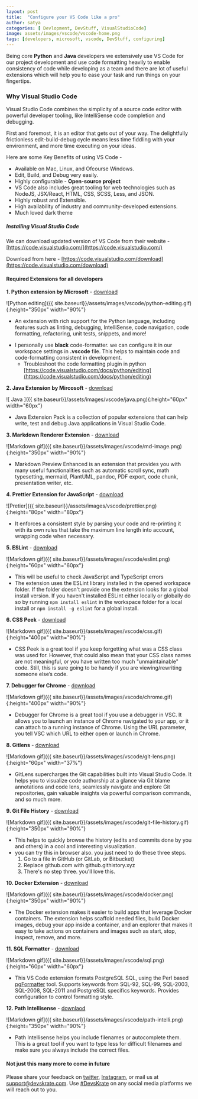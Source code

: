```yaml
---
layout: post
title:  "Configure your VS Code like a pro"
author: satya
categories: [ Devlopment, DevStuff, VisualStudioCode]
image: assets/images/vscode/vscode-home.png
tags: [developers, microsoft, vscode, DevStuff, configuring]
---
```


Being core **Python** and **Java** developers we extensively use VS Code for our project development and use code formatting heavily to enable consistency of code while developing as a team and there are lot of useful extensions which will help you to ease your task and run things on your fingertips.  

### Why Visual Studio Code 
Visual Studio Code combines the simplicity of a source code editor with powerful developer tooling, like IntelliSense code completion and debugging.

First and foremost, it is an editor that gets out of your way. The delightfully frictionless edit-build-debug cycle means less time fiddling with your environment, and more time executing on your ideas.

Here are some Key Benefits of using VS Code - 
* Available on Mac, Linux, and Ofcourse Windows.
* Edit, Build, and Debug very easily.
* Highly configurable - **Open-source project** 
* VS Code also includes great tooling for web technologies such as NodeJS, JSX/React, HTML, CSS, SCSS, Less, and JSON.
* Highly robust and Extensible.
* High availability of industry and community-developed extensions.
* Much loved dark theme

##### Installing Visual Studio Code
We can download updated version of VS Code from their website - [https://code.visualstudio.com/](https://code.visualstudio.com/)

Download from here  - [https://code.visualstudio.com/download](https://code.visualstudio.com/download)

#### Required Extensions for all developers
**1. Python extension by Microsoft** - [download](https://marketplace.visualstudio.com/items?itemName=ms-python.python)

![Python editing]({{ site.baseurl}}/assets/images/vscode/python-editing.gif){:height="350px" width="90%"}
- An extension with rich support for the Python language, including features such as linting, debugging, IntelliSense, code navigation, code formatting, refactoring, unit tests, snippets, and more!
* I personally use **black** code-formatter. we can configure it in our workspace settings in **.vscode** file. This helps to maintain code and code-formatting consistent in development.
    -    Troubleshoot the code formatting plugin in python
         [https://code.visualstudio.com/docs/python/editing](https://code.visualstudio.com/docs/python/editing)
         
**2. Java Extension by Mircosoft** - [download](https://marketplace.visualstudio.com/items?itemName=vscjava.vscode-java-pack)

![ Java ]({{ site.baseurl}}/assets/images/vscode/java.png){:height="60px" width="60px"}
+ Java Extension Pack is a collection of popular extensions that can help write, test and debug Java applications in Visual Studio Code.

**3. Markdown Renderer Extension** - [download](https://marketplace.visualstudio.com/items?itemName=shd101wyy.markdown-preview-enhanced)

![Markdown gif]({{ site.baseurl}}/assets/images/vscode/md-image.png){:height="350px" width="90%"}
+ Markdown Preview Enhanced is an extension that provides you with many useful functionalities such as automatic scroll sync, math typesetting, mermaid, PlantUML, pandoc, PDF export, code chunk, presentation writer, etc.

**4. Prettier Extension for JavaScript** - [download](https://marketplace.visualstudio.com/items?itemName=esbenp.prettier-vscode)

![Pretier]({{ site.baseurl}}/assets/images/vscode/prettier.png){:height="80px" width="80px"}
+ It enforces a consistent style by parsing your code and re-printing it with its own rules that take the maximum line length into account, wrapping code when necessary.
    
**5. ESLint** - [download](https://marketplace.visualstudio.com/items?itemName=dbaeumer.vscode-eslint)

![Markdown gif]({{ site.baseurl}}/assets/images/vscode/eslint.png){:height="60px" width="60px"}
+ This will be useful to check JavaScript and TypeScript errors 
+ The extension uses the ESLint library installed in the opened workspace folder. If the folder doesn't provide one the extension looks for a global install version. If you haven't installed ESLint either locally or globally do so by running `npm install eslint` in the workspace folder for a local install or `npm install -g eslint` for a global install.

**6. CSS Peek** - [download](https://marketplace.visualstudio.com/items?itemName=pranaygp.vscode-css-peek)

![Markdown gif]({{ site.baseurl}}/assets/images/vscode/css.gif){:height="400px" width="90%"}
+ CSS Peek is a great tool if you keep forgetting what was a CSS class was used for. However, that could also mean that your CSS class names are not meaningful, or you have written too much "unmaintainable" code. Still, this is sure going to be handy if you are viewing/rewriting someone else’s code. 

**7. Debugger for Chrome** - [download](https://marketplace.visualstudio.com/items?itemName=msjsdiag.debugger-for-chrome)

![Markdown gif]({{ site.baseurl}}/assets/images/vscode/chrome.gif){:height="400px" width="90%"}
+ Debugger for Chrome is a great tool if you use a debugger in VSC. It allows you to launch an instance of Chrome navigated to your app, or it can attach to a running instance of Chrome. Using the URL parameter, you tell VSC which URL to either open or launch in Chrome.

**8. Gitlens** - [download](https://marketplace.visualstudio.com/items?itemName=eamodio.gitlens)

![Markdown gif]({{ site.baseurl}}/assets/images/vscode/git-lens.png){:height="60px" width="37%"}
+ GitLens supercharges the Git capabilities built into Visual Studio Code. It helps you to visualize code authorship at a glance via Git blame annotations and code lens, seamlessly navigate and explore Git repositories, gain valuable insights via powerful comparison commands, and so much more.

**9. Git File History** - [download](https://marketplace.visualstudio.com/items?itemName=pomber.git-file-history)

![Markdown gif]({{ site.baseurl}}/assets/images/vscode/git-file-history.gif){:height="350px" width="90%"}
+ This helps to quickly browse the history (edits and commits done by you and others) in a cool and interesting visualization. 
+ you can try this in browser also. you just need to do these three steps.
    1. Go to a file in GitHub (or GitLab, or Bitbucket)
    2. Replace github.com with github.githistory.xyz
    3. There's no step three. you'll love this.

**10. Docker Extension** - [download](https://marketplace.visualstudio.com/items?itemName=ms-azuretools.vscode-docker)

![Markdown gif]({{ site.baseurl}}/assets/images/vscode/docker.png){:height="350px" width="90%"}
+ The Docker extension makes it easier to build apps that leverage Docker containers. The extension helps scaffold needed files, build Docker images, debug your app inside a container, and an explorer that makes it easy to take actions on containers and images such as start, stop, inspect, remove, and more.

**11. SQL Formatter** - [download](https://marketplace.visualstudio.com/items?itemName=bradymholt.pgformatter)

![Markdown gif]({{ site.baseurl}}/assets/images/vscode/sql.png){:height="60px" width="60px"}
+ This VS Code extension formats PostgreSQL SQL, using the Perl based [pgFormatter](https://github.com/darold/pgFormatter) tool. Supports keywords from SQL-92, SQL-99, SQL-2003, SQL-2008, SQL-2011 and PostgreSQL specifics keywords. Provides configuration to control formatting style.

**12. Path Intellisense** - [downlaod](https://marketplace.visualstudio.com/items?itemName=christian-kohler.path-intellisense)

![Markdown gif]({{ site.baseurl}}/assets/images/vscode/path-intelli.png){:height="350px" width="90%"}
+ Path Intellisense helps you include filenames or autocomplete them. This is a great tool if you want to type less for difficult filenames and make sure you always include the correct files.

#### Not just this many more to come in future
Please share your feedback on [twitter](https://twitter.com/devskrate), [Instagram](https://instagram.com/devskrate), or mail us at support@devskrate.com. Use [#DevsKrate](https://devskrate.com) on any social media platforms we will reach out to you.
